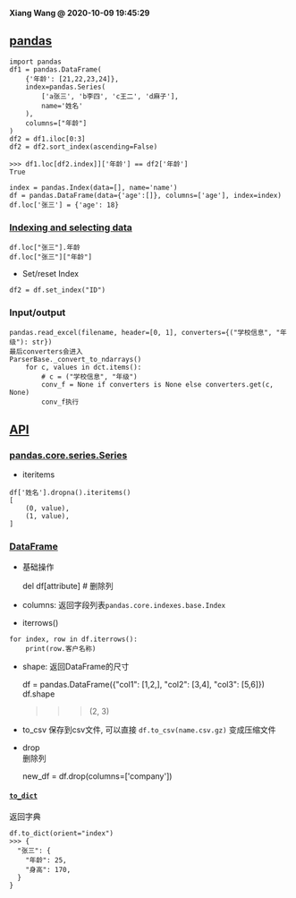 **Xiang Wang @ 2020-10-09 19:45:29**


## [pandas](https://pandas.pydata.org/docs/user_guide/index.html)
```
import pandas
df1 = pandas.DataFrame(
    {'年龄': [21,22,23,24]},
    index=pandas.Series(
        ['a张三', 'b李四', 'c王二', 'd麻子'],
        name='姓名'
    ),
    columns=["年龄"]
)
df2 = df1.iloc[0:3]
df2 = df2.sort_index(ascending=False)

>>> df1.loc[df2.index]]['年龄'] == df2['年龄']
True

index = pandas.Index(data=[], name='name')
df = pandas.DataFrame(data={'age':[]}, columns=['age'], index=index)
df.loc['张三'] = {'age': 18}
```

### [Indexing and selecting data](https://pandas.pydata.org/pandas-docs/stable/user_guide/indexing.html)
```
df.loc["张三"].年龄
df.loc["张三"]["年龄"]
```
* Set/reset Index
```
df2 = df.set_index("ID")
```

### Input/output
```
pandas.read_excel(filename, header=[0, 1], converters={("学校信息", "年级"): str})
最后converters会进入
ParserBase._convert_to_ndarrays()
    for c, values in dct.items():
        # c = ("学校信息", "年级")
        conv_f = None if converters is None else converters.get(c, None)
        conv_f执行
```

## [API](https://pandas.pydata.org/docs/reference/index.html)
### [pandas.core.series.Series](https://pandas.pydata.org/pandas-docs/stable/reference/series.html)
* iteritems
```
df['姓名'].dropna().iteritems()
[
    (0, value),
    (1, value),
]
```

### [DataFrame](https://pandas.pydata.org/pandas-docs/stable/reference/frame.html)
* 基础操作


    del df[attribute]  # 删除列

* columns: 返回字段列表`pandas.core.indexes.base.Index`
* iterrows()
```
for index, row in df.iterrows():
    print(row.客户名称)
```
* shape:
返回DataFrame的尺寸


    df = pandas.DataFrame({"col1": [1,2,], "col2": [3,4], "col3": [5,6]})
    df.shape
    >>> (2, 3)

* to_csv
保存到csv文件, 可以直接 `df.to_csv(name.csv.gz)` 变成压缩文件


* drop  
删除列


    new_df = df.drop(columns=['company'])


#### [`to_dict`][to_dict]
返回字典

    df.to_dict(orient="index")
    >>> {
      "张三": {
        "年龄": 25,
        "身高": 170,
      }
    }



[to_dict]: https://pandas.pydata.org/pandas-docs/stable/reference/api/pandas.DataFrame.to_dict.html
